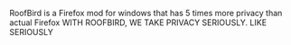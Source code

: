 RoofBird is a Firefox mod for windows that has 5 times more privacy than actual Firefox
WITH ROOFBIRD, WE TAKE PRIVACY SERIOUSLY. LIKE SERIOUSLY
